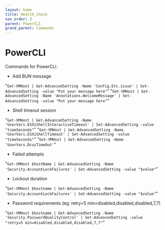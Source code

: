 ```yaml
---
layout: home
title: Health_Check
nav_order: 3
parent: PowerCLI
grand_parent: Commands
---
```


PowerCLI
=======

Commands for PowerCLI.

- Add BUN message

"`Get-VMHost | Get-AdvancedSetting -Name 'Config.Etc.issue' | Set-AdvancedSetting -value "Put your message here"`"
"`Get-VMHost | Get-AdvancedSetting -Name 'Annotations.WelcomeMessage' | Set-AdvancedSetting -value "Put your message here"`"

- Shell timeout session

"`Get-VMHost | Get-AdvancedSetting -Name 'UserVars.ESXiShellInteractiveTimeout' | Set-AdvancedSetting -value "timeSeconds"`"
"`Get-VMHost | Get-AdvancedSetting -Name 'UserVars.ESXiShellTimeout' | Set-AdvancedSetting -value "timeSeconds"`"
"`Get-VMHost | Get-AdvancedSetting -Name 'UserVars.DcuiTimeOut'`"

- Failed attempts

"`Get-VMHost $hostName | Get-AdvancedSetting -Name 'Security.AccountLockFailures' | Set-AdvancedSetting -value "$value"`"

- Lockout duration

"`Get-VMHost $hostname | Get-AdvancedSetting -Name 'Security.AccountLockFailures' | Set-AdvancedSetting -value "$value"`"

- Password requirements (eg: retry=5 min=disabled,disabled,disabled,7,7)

"`Get-VMHost $hostname | Get-AdvancedSetting -Name 'Security.PasswordQualityControl' | Set-AdvancedSetting -value "retry=5 min=disabled,disabled,disabled,7,7"`"
